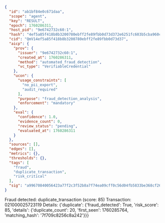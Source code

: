 ```json
{
  "id": "ab1bf84e0c671daa",
  "scope": "agent",
  "key": "RESULT",
  "epoch": 1760286311,
  "host_pid": "9e6742732c60:1",
  "hash": "4ef5a85f418b8b3200780ebff2fe89fbb0d73d372e6251fc603b5cba960c124a",
  "cid": "QmV14ef5a85f418b8b3200780ebff2fe89fbb0d73d37",
  "aicp": {
    "prov": {
      "issuer": "9e6742732c60:1",
      "created_at": 1760286311,
      "method": "automated_fraud_detection",
      "vc_type": "VerifiableCredential"
    },
    "ucon": {
      "usage_constraints": [
        "no_pii_export",
        "audit_required"
      ],
      "purpose": "fraud_detection_analysis",
      "enforcement": "mandatory"
    },
    "eval": {
      "confidence": 1.0,
      "evidence_count": 0,
      "review_status": "pending",
      "evaluated_at": 1760286311
    }
  },
  "sources": [],
  "edges": [],
  "metrics": {},
  "thresholds": {},
  "tags": [
    "fraud",
    "duplicate_transaction",
    "risk_critical"
  ],
  "sig": "a99670840056423a77f2c3f52b8a7f74ea09cff0c56d04fb5833be368cf269d2"
}
```

Fraud detected: duplicate_transaction (score: 85)
Transaction: 021000025723119
Details: {'duplicate': {'fraud_detected': True, 'risk_score': 85, 'details': {'duplicate_count': 20, 'first_seen': 1760285764, 'matching_hash': '7f709c8256c8a242'}}}